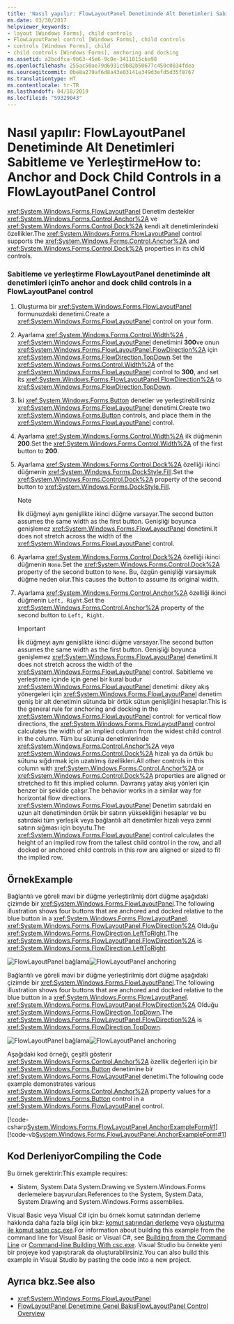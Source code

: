 ```yaml
---
title: 'Nasıl yapılır: FlowLayoutPanel Denetiminde Alt Denetimleri Sabitleme ve Yerleştirme'
ms.date: 03/30/2017
helpviewer_keywords:
- layout [Windows Forms], child controls
- FlowLayoutPanel control [Windows Forms], child controls
- controls [Windows Forms], child
- child controls [Windows Forms], anchoring and docking
ms.assetid: a2bcdfca-9b63-45e6-9c0e-3411015cba98
ms.openlocfilehash: 255ac50ae79d6931c9b82b50677c450c0834fdea
ms.sourcegitcommit: 0be8a279af6d8a43e03141e349d3efd5d35f8767
ms.translationtype: HT
ms.contentlocale: tr-TR
ms.lasthandoff: 04/18/2019
ms.locfileid: "59329043"
---
```

# <a name="how-to-anchor-and-dock-child-controls-in-a-flowlayoutpanel-control"></a><span data-ttu-id="02902-102">Nasıl yapılır: FlowLayoutPanel Denetiminde Alt Denetimleri Sabitleme ve Yerleştirme</span><span class="sxs-lookup"><span data-stu-id="02902-102">How to: Anchor and Dock Child Controls in a FlowLayoutPanel Control</span></span>
<span data-ttu-id="02902-103"><xref:System.Windows.Forms.FlowLayoutPanel> Denetim destekler <xref:System.Windows.Forms.Control.Anchor%2A> ve <xref:System.Windows.Forms.Control.Dock%2A> kendi alt denetimlerindeki özellikler.</span><span class="sxs-lookup"><span data-stu-id="02902-103">The <xref:System.Windows.Forms.FlowLayoutPanel> control supports the <xref:System.Windows.Forms.Control.Anchor%2A> and <xref:System.Windows.Forms.Control.Dock%2A> properties in its child controls.</span></span>  
  
### <a name="to-anchor-and-dock-child-controls-in-a-flowlayoutpanel-control"></a><span data-ttu-id="02902-104">Sabitleme ve yerleştirme FlowLayoutPanel denetiminde alt denetimleri için</span><span class="sxs-lookup"><span data-stu-id="02902-104">To anchor and dock child controls in a FlowLayoutPanel control</span></span>  
  
1. <span data-ttu-id="02902-105">Oluşturma bir <xref:System.Windows.Forms.FlowLayoutPanel> formunuzdaki denetimi.</span><span class="sxs-lookup"><span data-stu-id="02902-105">Create a <xref:System.Windows.Forms.FlowLayoutPanel> control on your form.</span></span>  
  
2. <span data-ttu-id="02902-106">Ayarlama <xref:System.Windows.Forms.Control.Width%2A> , <xref:System.Windows.Forms.FlowLayoutPanel> denetimini **300**ve onun <xref:System.Windows.Forms.FlowLayoutPanel.FlowDirection%2A> için <xref:System.Windows.Forms.FlowDirection.TopDown>.</span><span class="sxs-lookup"><span data-stu-id="02902-106">Set the <xref:System.Windows.Forms.Control.Width%2A> of the <xref:System.Windows.Forms.FlowLayoutPanel> control to **300**, and set its <xref:System.Windows.Forms.FlowLayoutPanel.FlowDirection%2A> to <xref:System.Windows.Forms.FlowDirection.TopDown>.</span></span>  
  
3. <span data-ttu-id="02902-107">İki <xref:System.Windows.Forms.Button> denetler ve yerleştirebilirsiniz <xref:System.Windows.Forms.FlowLayoutPanel> denetimi.</span><span class="sxs-lookup"><span data-stu-id="02902-107">Create two <xref:System.Windows.Forms.Button> controls, and place them in the <xref:System.Windows.Forms.FlowLayoutPanel> control.</span></span>  
  
4. <span data-ttu-id="02902-108">Ayarlama <xref:System.Windows.Forms.Control.Width%2A> ilk düğmenin **200**.</span><span class="sxs-lookup"><span data-stu-id="02902-108">Set the <xref:System.Windows.Forms.Control.Width%2A> of the first button to **200**.</span></span>  
  
5. <span data-ttu-id="02902-109">Ayarlama <xref:System.Windows.Forms.Control.Dock%2A> özelliği ikinci düğmenin <xref:System.Windows.Forms.DockStyle.Fill>.</span><span class="sxs-lookup"><span data-stu-id="02902-109">Set the <xref:System.Windows.Forms.Control.Dock%2A> property of the second button to <xref:System.Windows.Forms.DockStyle.Fill>.</span></span>  
  
    > [!NOTE]
    >  <span data-ttu-id="02902-110">İlk düğmeyi aynı genişlikte ikinci düğme varsayar.</span><span class="sxs-lookup"><span data-stu-id="02902-110">The second button assumes the same width as the first button.</span></span> <span data-ttu-id="02902-111">Genişliği boyunca genişlemez <xref:System.Windows.Forms.FlowLayoutPanel> denetimi.</span><span class="sxs-lookup"><span data-stu-id="02902-111">It does not stretch across the width of the <xref:System.Windows.Forms.FlowLayoutPanel> control.</span></span>  
  
6. <span data-ttu-id="02902-112">Ayarlama <xref:System.Windows.Forms.Control.Dock%2A> özelliği ikinci düğmenin `None`.</span><span class="sxs-lookup"><span data-stu-id="02902-112">Set the <xref:System.Windows.Forms.Control.Dock%2A> property of the second button to `None`.</span></span> <span data-ttu-id="02902-113">Bu, özgün genişliği varsaymak düğme neden olur.</span><span class="sxs-lookup"><span data-stu-id="02902-113">This causes the button to assume its original width.</span></span>  
  
7. <span data-ttu-id="02902-114">Ayarlama <xref:System.Windows.Forms.Control.Anchor%2A> özelliği ikinci düğmenin `Left, Right`.</span><span class="sxs-lookup"><span data-stu-id="02902-114">Set the <xref:System.Windows.Forms.Control.Anchor%2A> property of the second button to `Left, Right`.</span></span>  
  
    > [!IMPORTANT]
    >  <span data-ttu-id="02902-115">İlk düğmeyi aynı genişlikte ikinci düğme varsayar.</span><span class="sxs-lookup"><span data-stu-id="02902-115">The second button assumes the same width as the first button.</span></span> <span data-ttu-id="02902-116">Genişliği boyunca genişlemez <xref:System.Windows.Forms.FlowLayoutPanel> denetimi.</span><span class="sxs-lookup"><span data-stu-id="02902-116">It does not stretch across the width of the <xref:System.Windows.Forms.FlowLayoutPanel> control.</span></span> <span data-ttu-id="02902-117">Sabitleme ve yerleştirme içinde için genel bir kural budur <xref:System.Windows.Forms.FlowLayoutPanel> denetimi: dikey akış yönergeleri için <xref:System.Windows.Forms.FlowLayoutPanel> denetim geniş bir alt denetimin sütunda bir örtük sütun genişliğini hesaplar.</span><span class="sxs-lookup"><span data-stu-id="02902-117">This is the general rule for anchoring and docking in the <xref:System.Windows.Forms.FlowLayoutPanel> control: for vertical flow directions, the <xref:System.Windows.Forms.FlowLayoutPanel> control calculates the width of an implied column from the widest child control in the column.</span></span> <span data-ttu-id="02902-118">Tüm bu sütunla denetimlerinde <xref:System.Windows.Forms.Control.Anchor%2A> veya <xref:System.Windows.Forms.Control.Dock%2A> hizalı ya da örtük bu sütunu sığdırmak için uzatılmış özellikleri.</span><span class="sxs-lookup"><span data-stu-id="02902-118">All other controls in this column with <xref:System.Windows.Forms.Control.Anchor%2A> or <xref:System.Windows.Forms.Control.Dock%2A> properties are aligned or stretched to fit this implied column.</span></span> <span data-ttu-id="02902-119">Davranış yatay akış yönleri için benzer bir şekilde çalışır.</span><span class="sxs-lookup"><span data-stu-id="02902-119">The behavior works in a similar way for horizontal flow directions.</span></span> <span data-ttu-id="02902-120"><xref:System.Windows.Forms.FlowLayoutPanel> Denetim satırdaki en uzun alt denetiminden örtük bir satırın yüksekliğini hesaplar ve bu satırdaki tüm yerleşik veya bağlantılı alt denetimler hizalı veya zımni satırın sığması için boyutu.</span><span class="sxs-lookup"><span data-stu-id="02902-120">The <xref:System.Windows.Forms.FlowLayoutPanel> control calculates the height of an implied row from the tallest child control in the row, and all docked or anchored child controls in this row are aligned or sized to fit the implied row.</span></span>  
  
## <a name="example"></a><span data-ttu-id="02902-121">Örnek</span><span class="sxs-lookup"><span data-stu-id="02902-121">Example</span></span>  
 <span data-ttu-id="02902-122">Bağlantılı ve göreli mavi bir düğme yerleştirilmiş dört düğme aşağıdaki çizimde bir <xref:System.Windows.Forms.FlowLayoutPanel>.</span><span class="sxs-lookup"><span data-stu-id="02902-122">The following illustration shows four buttons that are anchored and docked relative to the blue button in a <xref:System.Windows.Forms.FlowLayoutPanel>.</span></span> <span data-ttu-id="02902-123"><xref:System.Windows.Forms.FlowLayoutPanel.FlowDirection%2A> Olduğu <xref:System.Windows.Forms.FlowDirection.LeftToRight>.</span><span class="sxs-lookup"><span data-stu-id="02902-123">The <xref:System.Windows.Forms.FlowLayoutPanel.FlowDirection%2A> is <xref:System.Windows.Forms.FlowDirection.LeftToRight>.</span></span>  
  
 <span data-ttu-id="02902-124">![FlowLayoutPanel bağlama](./media/net-flpanchorexp.gif "NET_FLPanchorExp")</span><span class="sxs-lookup"><span data-stu-id="02902-124">![FlowLayoutPanel anchoring](./media/net-flpanchorexp.gif "NET_FLPanchorExp")</span></span>  
  
 <span data-ttu-id="02902-125">Bağlantılı ve göreli mavi bir düğme yerleştirilmiş dört düğme aşağıdaki çizimde bir <xref:System.Windows.Forms.FlowLayoutPanel>.</span><span class="sxs-lookup"><span data-stu-id="02902-125">The following illustration shows four buttons that are anchored and docked relative to the blue button in a <xref:System.Windows.Forms.FlowLayoutPanel>.</span></span> <span data-ttu-id="02902-126"><xref:System.Windows.Forms.FlowLayoutPanel.FlowDirection%2A> Olduğu <xref:System.Windows.Forms.FlowDirection.TopDown>.</span><span class="sxs-lookup"><span data-stu-id="02902-126">The <xref:System.Windows.Forms.FlowLayoutPanel.FlowDirection%2A> is <xref:System.Windows.Forms.FlowDirection.TopDown>.</span></span>  
  
 <span data-ttu-id="02902-127">![FlowLayoutPanel bağlama](./media/vs-flpanchor2.gif "VS_FLPanchor2")</span><span class="sxs-lookup"><span data-stu-id="02902-127">![FlowLayoutPanel anchoring](./media/vs-flpanchor2.gif "VS_FLPanchor2")</span></span>  
  
 <span data-ttu-id="02902-128">Aşağıdaki kod örneği, çeşitli gösterir <xref:System.Windows.Forms.Control.Anchor%2A> özellik değerleri için bir <xref:System.Windows.Forms.Button> denetimine bir <xref:System.Windows.Forms.FlowLayoutPanel> denetimi.</span><span class="sxs-lookup"><span data-stu-id="02902-128">The following code example demonstrates various <xref:System.Windows.Forms.Control.Anchor%2A> property values for a <xref:System.Windows.Forms.Button> control in a <xref:System.Windows.Forms.FlowLayoutPanel> control.</span></span>  
  
 [!code-csharp[System.Windows.Forms.FlowLayoutPanel.AnchorExampleForm#1](~/samples/snippets/csharp/VS_Snippets_Winforms/System.Windows.Forms.FlowLayoutPanel.AnchorExampleForm/CS/FlpAnchorExampleForm.cs#1)]
 [!code-vb[System.Windows.Forms.FlowLayoutPanel.AnchorExampleForm#1](~/samples/snippets/visualbasic/VS_Snippets_Winforms/System.Windows.Forms.FlowLayoutPanel.AnchorExampleForm/VB/FlpAnchorExampleForm.vb#1)]  
  
## <a name="compiling-the-code"></a><span data-ttu-id="02902-129">Kod Derleniyor</span><span class="sxs-lookup"><span data-stu-id="02902-129">Compiling the Code</span></span>  
 <span data-ttu-id="02902-130">Bu örnek gerektirir:</span><span class="sxs-lookup"><span data-stu-id="02902-130">This example requires:</span></span>  
  
-   <span data-ttu-id="02902-131">Sistem, System.Data System.Drawing ve System.Windows.Forms derlemelere başvuruları.</span><span class="sxs-lookup"><span data-stu-id="02902-131">References to the System, System.Data, System.Drawing and System.Windows.Forms assemblies.</span></span>  
  
 <span data-ttu-id="02902-132">Visual Basic veya Visual C# için bu örnek komut satırından derleme hakkında daha fazla bilgi için bkz: [komut satırından derleme](../../../visual-basic/reference/command-line-compiler/building-from-the-command-line.md) veya [oluşturma ile komut satırı csc.exe](../../../csharp/language-reference/compiler-options/command-line-building-with-csc-exe.md).</span><span class="sxs-lookup"><span data-stu-id="02902-132">For information about building this example from the command line for Visual Basic or Visual C#, see [Building from the Command Line](../../../visual-basic/reference/command-line-compiler/building-from-the-command-line.md) or [Command-line Building With csc.exe](../../../csharp/language-reference/compiler-options/command-line-building-with-csc-exe.md).</span></span> <span data-ttu-id="02902-133">Visual Studio bu örnekte yeni bir projeye kod yapıştırarak da oluşturabilirsiniz.</span><span class="sxs-lookup"><span data-stu-id="02902-133">You can also build this example in Visual Studio by pasting the code into a new project.</span></span>  
  
## <a name="see-also"></a><span data-ttu-id="02902-134">Ayrıca bkz.</span><span class="sxs-lookup"><span data-stu-id="02902-134">See also</span></span>

- <xref:System.Windows.Forms.FlowLayoutPanel>
- [<span data-ttu-id="02902-135">FlowLayoutPanel Denetimine Genel Bakış</span><span class="sxs-lookup"><span data-stu-id="02902-135">FlowLayoutPanel Control Overview</span></span>](flowlayoutpanel-control-overview.md)
